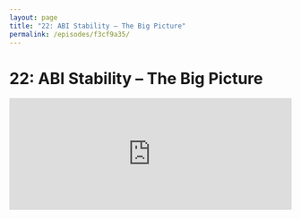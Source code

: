 ```yaml
---
layout: page
title: "22: ABI Stability – The Big Picture"
permalink: /episodes/f3cf9a35/
---
```


# 22: ABI Stability – The Big Picture

<iframe frameBorder="0" height="200px" scrolling="no" seamless src="https://player.simplecast.com/96281bdf-d8a7-42b6-adc1-4d6cdc3ad58a" width="100%" />

* ABI Stability Manifesto: https://github.com/apple/swift/blob/master/docs/ABIStabilityManifesto.md
* ABI Dashboard: https://swift.org/abi-stability
* ABI Docs: https://github.com/apple/swift/blob/master/docs/ABI.rst
